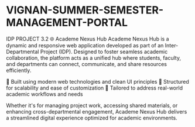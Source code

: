 # VIGNAN-SUMMER-SEMESTER-MANAGEMENT-PORTAL
IDP PROJECT 3.2 🌐 Academe Nexus Hub Academe Nexus Hub is a dynamic and responsive web application developed as part of an Inter-Departmental Project (IDP). Designed to foster seamless academic collaboration, the platform acts as a unified hub where students, faculty, and departments can connect, communicate, and share resources efficiently.

🔹 Built using modern web technologies and clean UI principles 🔹 Structured for scalability and ease of customization 🔹 Tailored to address real-world academic workflows and needs

Whether it's for managing project work, accessing shared materials, or enhancing cross-departmental engagement, Academe Nexus Hub delivers a streamlined digital experience optimized for academic environments.




